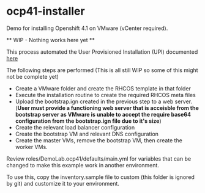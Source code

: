 # ocp41-installer
Demo for installing Openshift 4.1 on VMware (vCenter required).

** WIP - Nothing works here yet **

This process automated the User Provisioned Installation (UPI) documented [here](https://docs.openshift.com/container-platform/4.1/installing/installing_vsphere/installing-vsphere.html#installation-dns-user-infra_installing-vsphere)

The following steps are performed (This is all still WIP so some of this might not be complete yet)
- Create a VMware folder and create the RHCOS template in that folder
- Execute the installation routine to create the required RHCOS meta files
- Upload the bootstrap.ign created in the previous step to a web server. (**User must provide a functioning web server that is acceisble from the bootstrap server as VMware is unable to accept the require base64 configuration from the bootstrap.ign file due to it's size**)
- Create the relevant load balancer configuration
- Create the bootstrap VM and relevant DNS configuration
- Create the master VMs, remove the bootstrap VM, then create the worker VMs.

Review roles/DemoLab.ocp41/defaults/main.yml for variables that can be changed to make this example work in another environment.

To use this, copy the inventory.sample file to custom (this folder is ignored by git) and customize it to your environment.
